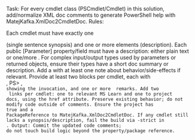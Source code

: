 ﻿Task: For every cmdlet class (PSCmdlet/Cmdlet) in this solution, add/normalize XML doc comments to generate PowerShell help with MatejKafka.XmlDoc2CmdletDoc.
Rules:

Each cmdlet must have exactly one <summary> (single sentence synopsis) and one or more <para> elements (description).
Each public [Parameter] property/field must have a description: either plain text or one/more <para>.
For complex input/output types used by parameters or returned objects, ensure their types have a short doc summary or <para> description.
Add a <list type="alertSet"> with at least one note about behavior/side-effects if relevant.
Provide at least two <example> blocks per cmdlet, each with <summary>, <prefix>PS&gt; </prefix>, <code> showing the invocation, and one or more <para> remarks.
Add two <seealso> links per cmdlet: one to relevant MS Learn and one to project docs, using the href attribute.
Preserve existing behavior; do not modify code outside of comments.
Ensure the project has <GenerateDocumentationFile>true</GenerateDocumentationFile> and a PackageReference to MatejKafka.XmlDoc2CmdletDoc.
If any cmdlet still lacks a synopsis/description, fail the build via -strict in <XmlDoc2CmdletDocArguments>.
Output: Commit the updated code comments; do not touch build logic beyond the property/package reference.
